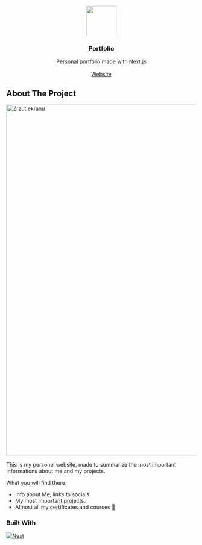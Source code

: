 

<br />
<div align="center">
  <a href="https://karolrobak.com" target="_blank">
   <img src="https://github.com/VoidSamuraj/Portfolio/assets/49106260/f578ffbb-753a-48f8-a45f-5bfe61eaca0c" width="80" height="80">

  </a>

  <h3 align="center">Portfolio</h3>

  <p align="center">
    Personal portfolio made with Next.js
    <br />
    <br />
    <a href="https://karolrobak.com" target="_blank">Website</a>
  </p>
</div>

<!-- ABOUT THE PROJECT -->
## About The Project
<img width="934" alt="Zrzut ekranu" src="https://github.com/VoidSamuraj/Portfolio/assets/49106260/1a5b07a9-aa6c-4164-9e3d-503f9f841e7c">

This is my personal website, made to summarize the most important informations about me and my projects.

What you will find there:
* Info about Me, links to socials
* My most important projects.
* Almost all my certificates and courses :slightly_smiling_face:

### Built With
[![Next][Next.js]][Next-url]

<!-- MARKDOWN LINKS & IMAGES -->
<!-- https://www.markdownguide.org/basic-syntax/#reference-style-links -->
[Next.js]: https://img.shields.io/badge/next.js-000000?style=for-the-badge&logo=nextdotjs&logoColor=white
[Next-url]: https://nextjs.org/

